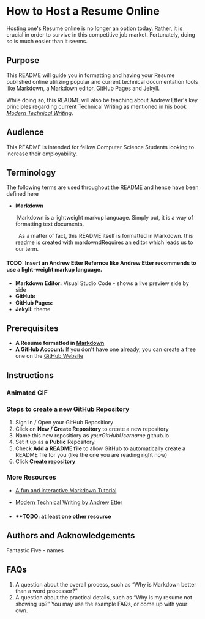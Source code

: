 # How to Host a Resume Online

Hosting one's Resume online is no longer an option today. Rather, it is crucial in order to survive in this competitive job market. Fortunately, doing so is much easier than it seems.

## Purpose

This README will guide you in formatting and having your Resume published online utilizing popular and current technical documentation tools like Markdown, a Markdown editor, GitHub Pages and Jekyll.

While doing so, this README will also be teaching about Andrew Etter's key principles regarding current Technical Writing as mentioned in his book [_Modern Technical Writing_](https://www.amazon.ca/Modern-Technical-Writing-Introduction-Documentation-ebook/dp/B01A2QL9SS/).

## Audience

This README is intended for fellow Computer Science Students looking to increase their employability.

## Terminology

The following terms are used throughout the README and hence have been defined here

- **Markdown**

    &nbsp;Markdown is a lightweight markup language. Simply put, it is a way of formatting text documents.
    
    &nbsp; As a matter of fact, this README itself is formatted in Markdown. 
  this readme is created with mardowndRequires an editor which leads us to our term. 

#### **TODO:** Insert an Andrew Etter Refernce like Andrew Etter recommends to use a light-weight markup language.

- **Markdown Editor:** Visual Studio Code - shows a live preview side by side
- **GitHub:**
- **GitHub Pages:**
- **Jekyll:** theme

## Prerequisites

- **A Resume formatted in [Markdown](https://commonmark.org/help/)**
- **A GitHub Account:** If you don't have one already, you can create a free one on the [GitHub Website](https://github.com/join)

## Instructions

### Animated GIF

### Steps to create a new GitHub Repository
1. Sign In / Open your GitHub Repositiory
2. Click on **New / Create Repository** to create a new repository 
3. Name this new repositiory as *yourGitHubUsername*.github.io
3. Set it up as a **Public** Repository.
4. Check **Add a README file** to allow GitHub to automatically create a README file for you (like the one you are reading right now)
5. Click **Create repository**

###

### More Resources

- [A fun and interactive Markdown Tutorial](https://commonmark.org/help/tutorial/)

- [Modern Technical Writing by Andrew Etter](https://www.amazon.ca/Modern-Technical-Writing-Introduction-Documentation-ebook/dp/B01A2QL9SS/)

- #### \***\*TODO**: at least one other resource

## Authors and Acknowledgements

Fantastic Five - names

## FAQs

1. A question about the overall process, such as “Why is Markdown better than a word processor?”
2. A question about the practical details, such as “Why is my resume not showing up?” You may use the example FAQs, or come up with your own.
